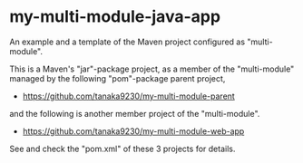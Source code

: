 # my-multi-module-java-app

An example and a template of the Maven project configured as "multi-module".

This is a Maven's "jar"-package project, as a member of the "multi-module" managed by the following "pom"-package parent project,

- https://github.com/tanaka9230/my-multi-module-parent

and the following is another member project of the "multi-module".

- https://github.com/tanaka9230/my-multi-module-web-app

See and check the "pom.xml" of these 3 projects for details.
